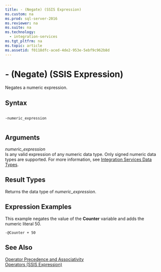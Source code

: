 ```yaml
---
title: - (Negate) (SSIS Expression)
ms.custom: na
ms.prod: sql-server-2016
ms.reviewer: na
ms.suite: na
ms.technology: 
  - integration-services
ms.tgt_pltfrm: na
ms.topic: article
ms.assetid: f0118dfc-aced-4de2-953e-5ebf9c962b8d
---
```

# - (Negate) (SSIS Expression)
  Negates a numeric expression.  
  
## Syntax  
  
```  
  
-numeric_expression  
  
```  
  
## Arguments  
 *numeric\_expression*  
 Is any valid expression of any numeric data type. Only signed numeric data types are supported. For more information, see [Integration Services Data Types](../../Topics\TopicNameNotContainA/Integration-Services-Data-Types.md).  
  
## Result Types  
 Returns the data type of *numeric\_expression*.  
  
## Expression Examples  
 This example negates the value of the **Counter** variable and adds the numeric literal 50.  
  
```  
-@Counter + 50  
```  
  
## See Also  
 [Operator Precedence and Associativity](../../Topics\TopicNameNotContainA/Operator-Precedence-and-Associativity.md)   
 [Operators &#40;SSIS Expression&#41;](../../Topics\TopicNameNotContainA/Operators--SSIS-Expression-.md)  
  
  